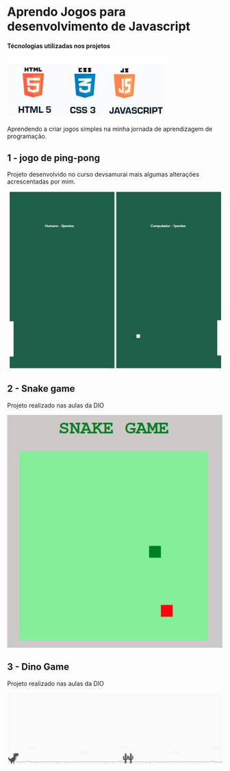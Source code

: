 #  Aprendo Jogos para desenvolvimento de Javascript

#### Técnologias utilizadas nos projetos

![tecs](https://github.com/DayanMonteiro/Jogos/blob/main/tecs.jpg)

Aprendendo a criar jogos simples na minha jornada de aprendizagem de programação.

## 1 - jogo de ping-pong

Projeto desenvolvido no curso devsamurai mais algumas alterações acrescentadas por mim.

![mesa](https://github.com/DayanMonteiro/Jogos/blob/main/mesa.jpg)

## 2 - Snake game

Projeto realizado nas aulas da DIO

![snake-game](https://github.com/DayanMonteiro/Jogos/blob/main/snake-game.jpg)

## 3 - Dino Game

Projeto realizado nas aulas da DIO

![dino](https://github.com/DayanMonteiro/Jogos/blob/main/dino-game.jpg)
